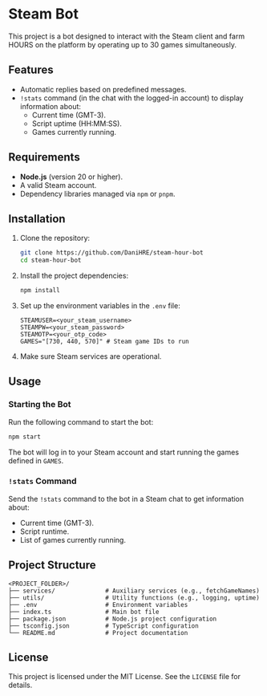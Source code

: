 # Steam Bot

This project is a bot designed to interact with the Steam client and farm HOURS on the platform by operating up to 30 games simultaneously.

## Features

- Automatic replies based on predefined messages.
- `!stats` command (in the chat with the logged-in account) to display information about:
  - Current time (GMT-3).
  - Script uptime (HH:MM:SS).
  - Games currently running.

## Requirements

- **Node.js** (version 20 or higher).
- A valid Steam account.
- Dependency libraries managed via `npm` or `pnpm`.

## Installation

1. Clone the repository:

   ```bash
   git clone https://github.com/DaniHRE/steam-hour-bot
   cd steam-hour-bot
   ```

2. Install the project dependencies:

   ```bash
   npm install
   ```

3. Set up the environment variables in the `.env` file:

   ```env
   STEAMUSER=<your_steam_username>
   STEAMPW=<your_steam_password>
   STEAMOTP=<your_otp_code>
   GAMES="[730, 440, 570]" # Steam game IDs to run
   ```

4. Make sure Steam services are operational.

## Usage

### Starting the Bot

Run the following command to start the bot:

```bash
npm start
```

The bot will log in to your Steam account and start running the games defined in `GAMES`.

### `!stats` Command

Send the `!stats` command to the bot in a Steam chat to get information about:
- Current time (GMT-3).
- Script runtime.
- List of games currently running.

## Project Structure
```
<PROJECT_FOLDER>/
├── services/              # Auxiliary services (e.g., fetchGameNames)
├── utils/                 # Utility functions (e.g., logging, uptime)
├── .env                   # Environment variables
├── index.ts               # Main bot file
├── package.json           # Node.js project configuration
├── tsconfig.json          # TypeScript configuration
└── README.md              # Project documentation
```

## License

This project is licensed under the MIT License. See the `LICENSE` file for details.
